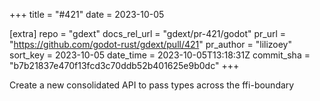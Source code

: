 +++
title = "#421"
date = 2023-10-05

[extra]
repo = "gdext"
docs_rel_url = "gdext/pr-421/godot"
pr_url = "https://github.com/godot-rust/gdext/pull/421"
pr_author = "lilizoey"
sort_key = 2023-10-05
date_time = 2023-10-05T13:18:31Z
commit_sha = "b7b21837e470f13fcd3c70ddb52b401625e9b0dc"
+++

Create a new consolidated API to pass types across the ffi-boundary 
